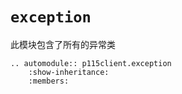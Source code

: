 # `exception`

此模块包含了所有的异常类

```{eval-rst}
.. automodule:: p115client.exception
    :show-inheritance:
    :members:
```
